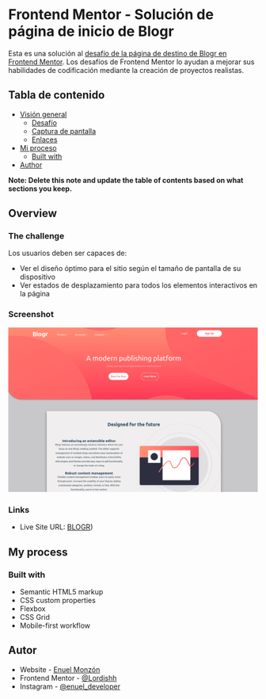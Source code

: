 # Frontend Mentor - Solución de página de inicio de Blogr

Esta es una solución al [desafío de la página de destino de Blogr en Frontend Mentor](https://www.frontendmentor.io/challenges/blogr-landing-page-EX2RLAApP). Los desafíos de Frontend Mentor lo ayudan a mejorar sus habilidades de codificación mediante la creación de proyectos realistas.

## Tabla de contenido

- [Visión general](#overview)
  - [Desafío](#the-challenge)
  - [Captura de pantalla](#screenshot)
  - [Enlaces](#links)
- [Mi proceso](#my-process)
  - [Built with](#built-with)
- [Author](#author)

**Note: Delete this note and update the table of contents based on what sections you keep.**

## Overview

### The challenge

Los usuarios deben ser capaces de:

- Ver el diseño óptimo para el sitio según el tamaño de pantalla de su dispositivo
- Ver estados de desplazamiento para todos los elementos interactivos en la página

### Screenshot

![](./screenshot.png)

### Links

- Live Site URL: [BLOGR](https://enu-blogr.netlify.app))

## My process

### Built with

- Semantic HTML5 markup
- CSS custom properties
- Flexbox
- CSS Grid
- Mobile-first workflow

## Autor

- Website - [Enuel Monzón](https://enuelmonzon.netlify.app/)
- Frontend Mentor - [@Lordishh](https://www.frontendmentor.io/profile/yourusername)
- Instagram - [@enuel_developer](https://www.instagram.com/enuel_developer/)
